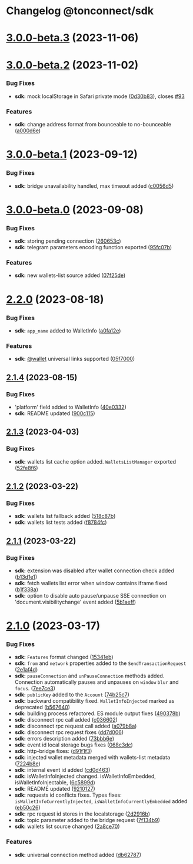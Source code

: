# Changelog @tonconnect/sdk 

# [3.0.0-beta.3](https://github.com/ton-connect/sdk/compare/sdk-3.0.0-beta.2...sdk-3.0.0-beta.3) (2023-11-06)



# [3.0.0-beta.2](https://github.com/ton-connect/sdk/compare/sdk-3.0.0-beta.1...sdk-3.0.0-beta.2) (2023-11-02)


### Bug Fixes

* **sdk:** mock localStorage in Safari private mode ([0d30b83](https://github.com/ton-connect/sdk/commit/0d30b8399a188de6ae9dc9dbd952639a761d3c06)), closes [#93](https://github.com/ton-connect/sdk/issues/93)


### Features

* **sdk:** change address format from bounceable to no-bounceable ([a000d6e](https://github.com/ton-connect/sdk/commit/a000d6ed6974babdbb335b47e0221c852890cb26))



# [3.0.0-beta.1](https://github.com/ton-connect/sdk/compare/sdk-3.0.0-beta.0...sdk-3.0.0-beta.1) (2023-09-12)


### Bug Fixes

* **sdk:** bridge unavailability handled, max timeout added ([c0056d5](https://github.com/ton-connect/sdk/commit/c0056d5df16c15fc17bdd6e6bf119ff6c8cd60dc))



# [3.0.0-beta.0](https://github.com/ton-connect/sdk/compare/sdk-2.2.0...sdk-3.0.0-beta.0) (2023-09-08)


### Bug Fixes

* **sdk:** storing pending connection ([260653c](https://github.com/ton-connect/sdk/commit/260653c4ccb9acef09d1c983a1207d5957b6de80))
* **sdk:** telegram parameters encoding function exported ([95fc07b](https://github.com/ton-connect/sdk/commit/95fc07b399d808ab99b07804ecf7bbc9963730f8))


### Features

* **sdk:** new wallets-list source added ([07f25de](https://github.com/ton-connect/sdk/commit/07f25de8910d8efb9d972a2f64c4375aaf579c99))



# [2.2.0](https://github.com/ton-connect/sdk/compare/sdk-2.1.4...sdk-2.2.0) (2023-08-18)


### Bug Fixes

* **sdk:** `app_name` added to WalletInfo ([a0fa12e](https://github.com/ton-connect/sdk/commit/a0fa12ebb976f385a3f870a3b551fb74fc591136))


### Features

* **sdk:** [@wallet](https://github.com/wallet) universal links supported ([05f7000](https://github.com/ton-connect/sdk/commit/05f70005523808694bcb985584f49b6eb039b1b3))



## [2.1.4](https://github.com/ton-connect/sdk/compare/sdk-2.1.3...sdk-2.1.4) (2023-08-15)


### Bug Fixes

* 'platform' field added to WalletInfo ([40e0332](https://github.com/ton-connect/sdk/commit/40e0332a37886baef6aaa9942a8fad7a2e29d78b))
* **sdk:** README updated ([900c115](https://github.com/ton-connect/sdk/commit/900c115bd71aa631026f60e55632e03d7b185784))



## [2.1.3](https://github.com/ton-connect/sdk/compare/sdk-2.1.2...sdk-2.1.3) (2023-04-03)


### Bug Fixes

* **sdk:** wallets list cache option added. `WalletsListManager` exported ([52fe8f6](https://github.com/ton-connect/sdk/commit/52fe8f6ecd8890b05382520b91587877cae882ae))



## [2.1.2](https://github.com/ton-connect/sdk/compare/sdk-2.1.1...sdk-2.1.2) (2023-03-22)


### Bug Fixes

* **sdk:** wallets list fallback added ([518c87b](https://github.com/ton-connect/sdk/commit/518c87b9c5a5f9c41626ba352414e0392d28d681))
* **sdk:** wallets list tests added ([f8784fc](https://github.com/ton-connect/sdk/commit/f8784fc8971053490098d6946b6fead964f1ad85))



## [2.1.1](https://github.com/ton-connect/sdk/compare/sdk-2.1.0...sdk-2.1.1) (2023-03-22)


### Bug Fixes

* **sdk:** extension was disabled after wallet connection check added ([b13d1e1](https://github.com/ton-connect/sdk/commit/b13d1e15428b1f05ab71d3f2412e94e3f4f12415))
* **sdk:** fetch wallets list error when window contains iframe fixed ([b1f338a](https://github.com/ton-connect/sdk/commit/b1f338a34159b7c3251271a38a3579cc6b7a2a84))
* **sdk:** option to disable auto pause/unpause SSE connection on 'document.visibilitychange' event added ([5b1aeff](https://github.com/ton-connect/sdk/commit/5b1aeff0827722d84c7a675046b9484a222a7e7e))



# [2.1.0](https://github.com/ton-connect/sdk/compare/sdk-2.0.7...sdk-2.1.0) (2023-03-17)


### Bug Fixes

* **sdk:** `Features` format changed ([15341eb](https://github.com/ton-connect/sdk/commit/15341eb99c01c69c75a3070ab9b13188c77b78be))
* **sdk:** `from` and `network` properties added to the `SendTransactionRequest` ([2e1af4d](https://github.com/ton-connect/sdk/commit/2e1af4d278ea128e6c0437d429e9c2cc97747bf9))
* **sdk:** `pauseConnection` and `unPauseConnection`  methods added. Connection automatically pauses and unpauses on `window` `blur` and `focus`. ([7ee7ce3](https://github.com/ton-connect/sdk/commit/7ee7ce3351b1943123353bab950a91108fb98cbd))
* **sdk:** `publicKey` added to the `Account` ([74b25c7](https://github.com/ton-connect/sdk/commit/74b25c7f3acd892214287907c80915d88c548768))
* **sdk:** backward compatibility fixed. `WalletInfoInjected` marked as deprecated ([b567640](https://github.com/ton-connect/sdk/commit/b5676403a7c8e980c1e5bd24c5e9afa93c876d75))
* **sdk:** building process refactored. ES module output fixes ([490378b](https://github.com/ton-connect/sdk/commit/490378be5db130970a8a066440ca2d1df74606af))
* **sdk:** disconnect rpc call added ([c036602](https://github.com/ton-connect/sdk/commit/c0366026b16156d69596a84771a1f0d669bda746))
* **sdk:** disconnect rpc request call added ([a079b8a](https://github.com/ton-connect/sdk/commit/a079b8a5870136b19be65b33361b812edc92719f))
* **sdk:** disconnect rpc request fixes ([dd7d006](https://github.com/ton-connect/sdk/commit/dd7d0068faff517f5dd9fe9858b39b10a360f93a))
* **sdk:** errors description added ([73bbb6e](https://github.com/ton-connect/sdk/commit/73bbb6ef4590ba10661a2f1e26f97201ba571892))
* **sdk:** event id local storage bugs fixes ([068c3dc](https://github.com/ton-connect/sdk/commit/068c3dc13e5923c174a86099f6e26abec6154810))
* **sdk:** http-bridge fixes: ([d91f1f3](https://github.com/ton-connect/sdk/commit/d91f1f3d3231dc0b87386b413e8b9e50f3d4ae26))
* **sdk:** injected wallet metadata merged with wallets-list metadata ([7224b8e](https://github.com/ton-connect/sdk/commit/7224b8ecddf60e68137a57ef435a130e499f776f))
* **sdk:** internal event id added ([cd0d463](https://github.com/ton-connect/sdk/commit/cd0d4631d54f9fbcbc5b26d48752bd221a8b1e30))
* **sdk:** isWalletInfoInjected changed. isWalletInfoEmbedded, isWalletInfoInjectable, ([6c5899d](https://github.com/ton-connect/sdk/commit/6c5899d30cfed92c2fe24e2832a120c1b3e50821))
* **sdk:** README updated ([9210127](https://github.com/ton-connect/sdk/commit/921012740963410d106d5b04d8309b9c30f8b2f4))
* **sdk:** requests id conflicts fixes. Types fixes: `isWalletInfoCurrentlyInjected`, `isWalletInfoCurrentlyEmbedded` added ([eb50c26](https://github.com/ton-connect/sdk/commit/eb50c26b72a4bc91ad921dac3a7686431353b36f))
* **sdk:** rpc request id stores in the localstorage ([2d2916b](https://github.com/ton-connect/sdk/commit/2d2916b44f5c59608b925188116884171bf61b06))
* **sdk:** topic parameter added to the bridge request ([7f134b9](https://github.com/ton-connect/sdk/commit/7f134b982e5540775b4401a5254e38f45b56c6b8))
* **sdk:** wallets list source changed ([2a8ce70](https://github.com/ton-connect/sdk/commit/2a8ce700144039ba1ae4bae315363f819cdbccf2))


### Features

* **sdk:** universal connection method added ([db62787](https://github.com/ton-connect/sdk/commit/db62787d3035238d8944e866b5671ccec6be6c37))
